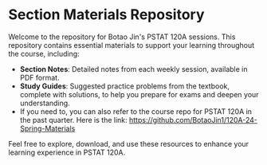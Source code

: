 # Section Materials Repository

Welcome to the repository for Botao Jin's PSTAT 120A sessions. This repository contains essential materials to support your learning throughout the course, including:

- **Section Notes**: Detailed notes from each weekly session, available in PDF format.
- **Study Guides**: Suggested practice problems from the textbook, complete with solutions, to help you prepare for exams and deepen your understanding.
- If you need to, you can also refer to the course repo for PSTAT 120A in the past quarter. Here is the link: https://github.com/BotaoJin1/120A-24-Spring-Materials

Feel free to explore, download, and use these resources to enhance your learning experience in PSTAT 120A.

